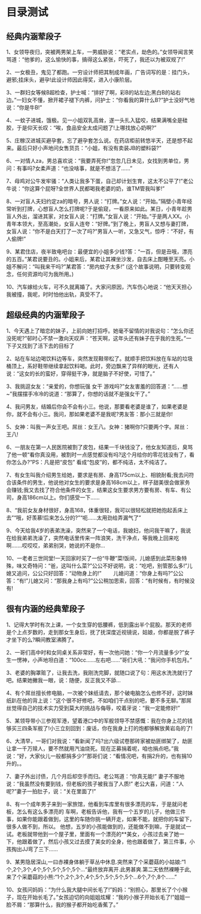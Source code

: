 
# 目录测试


## 经典内涵荤段子

1、女领导夜归，突被两男架上车，一男威胁说：“老实点，劫色的。”女领导闻言笑骂道：“他爹的，这么愉快的事，搞得这么紧张，吓死了，我还以为被双规了!”

2、一女极丑，鬼见了都跑。一穷设计师把其制成年画，广告词写的是：挂门头，避邪;挂床头，避孕!此设计师因此得奖，进入小康阶层。

3、一群妇女等候B超检查，护士喊：“排好了啊，彩B的站左边;黑白B的站右边。”一妇女不懂，掀开裙子褪下内裤，问护士：“你看我的算什么B?”护士没好气地说：“你是牛B!”

4、一蚊子进城，饿极。见一小姐双乳高耸，遂一头扎入猛咬，结果满嘴全是硅胶，于是仰天长叹：“唉，食品安全太成问题了!上哪找放心奶啊?”

5、庄稼汉进城买避孕套，忘了避孕套怎么说。在药店柜前转悠半天，还是想不起来。最后只好小声地问女售货员：“小姐，有没有卖装JB的塑料袋?”

6、一对情人za，男总喜欢说：“我要弄死你!”忽忽几日未见，女找到男单位，男问：有事吗?女柔声道：“也没啥事，就是不想活了……”

7、母鸡对公牛发牢骚：“人类让我多下蛋，自己却计划生育，这太不公平了!”老公牛说：“你这算个屁呀?全世界人民都喝我老婆的奶，谁TM管我叫爹!”

8、一对盲人夫妇约定za的暗号，男人说：“打牌。”女人说：“开始。”隔壁小青年经常听到打牌，心想盲人怎么打牌呢?于是偷窥，一看原来如此。某日，小青年趁男盲人外出，溜进其家，对女盲人说：“打牌。”女盲人说：“开始。”于是两人XX。小青年本领大，至高潮处，女盲人连夸：“好牌。”到了晚上，男盲人又想与妻打牌，女盲人说：“你不是白天打了一次了吗?”男盲人一听，又急又气，惊呼：“不好，有人偷牌!”

9、某君住店，夜半致电吧台：最便宜的小姐多少钱?答：“一百，但是丑哦，漂亮的五百。”某君说要丑的。小姐来后，某君让其裸坐沙发，自去床上酣睡至天亮。小姐不解问：“叫我来干吗?”某君答：“房内蚊子太多!” (这个故事说明，只要转变观念，任何资源均可为我所用。)

10、汽车嫁给火车，可不久就离婚了。大家问原因，汽车伤心地说：“他天天担心我被撞，我呢，时时怕他出轨，真受不了。

## 超级经典的内涵荤段子

1、今天遇上了暗恋的妹子，上前向她打招呼。她毫不留情的对我说句：“怎么你还没死呢?”邨时心不禁一激向天叹声：“苍天啊，这年头还有妹子在乎我的生死。”一下子又找到了活下去的目标了

2、站在车站边喝饮料边等车，突然发现鞋带松了。就顺手把饮料放在车站的垃圾桶顶上，系好鞋带继续拿起饮料喝。此时，旁边飘来了异样的眼光，还有人说：“这女的长的蛮好，穿得挺干净，就是脑子不好使，可惜了。”

3、我挑逗女友：“亲爱的，你想玩强 女干 游戏吗?”女友害羞的回答道：“……想~”我摆摆手冷冷的说道：“那算了，你想的话就不是强女干了。”

4、我问男友，结婚后你会不会有小三。他说，那要看老婆是谁了，如果老婆是你，就不会有小三。我问，那如果老婆不是我呢?男友答：那小三就是你!

5、女神：叫我一声女王吧。屌丝：女王八。女神：猪啊你?只要两个字。屌丝：王八!

6、一朋友在第一人民医院被割了皮包，结果一千块钱没了，他女友知道后，臭骂了他一顿“看你真没用，被割时一点感觉都没有吗?这个月给你的零花钱没有了，看你怎么办?”PS：凡是把“皮包” 看成“包皮”的，都不纯洁，太不纯洁了。

7、有女生叫我介绍男生给她，要求是有房、身高175cm以上、相貌耐看;我去问符合该条件的男生，他说他对女生的要求是身高168cm以上，样子甜美很会做家务会赚钱;我又去找了符合他条件的女生，结果这女生要求男方要有房、有车、有公司，身高186cm以上。你们感受一下……

8、“我前女友身材很好，身高168，体重很轻，我可以很轻松就把她抱起丢床上去”“哦，好羡慕!后来怎么分的?”“呃……太用劲给弄漏气了”

9、今天给我4岁的表弟洗澡，突然来了一个电话，我媳妇，他问我干嘛了，我说在给我弟弟洗澡了，突然电话里传来一阵浪笑，洗干净点，等我晚上回来吃啊.......哎哎哎，弟弟别哭，她说的不是你...

10、一老者三世同堂!一天回家时买了一份“牛鞭”菜!饭间，儿媳感到此菜形象特殊，味又奇特问：“爸，这叫什么菜?”公公不好说明，说：“吃吧，别管那么多!”儿媳又追问，公公只好回答：“动物身上的!”
　　儿媳问道：“你身上有吗?”公公答：“有!”儿媳又问：“那我身上有吗?”公公稍加思索，回答：“有时候有，有时候没有!

## 很有内涵的经典荤段子

1、记得大学时有次上课，一个女生穿的低腰裤，低到露出半个屁股。那天的老师是个上点岁数的，走到那女生身后，抚了抚深度近视镜说，姑娘，你都是脱了裤子才坐下的么?瞬间教室沸腾了。

2、一哥们高中时和女同桌关系非常好，有一次他问她：“你一个月流量多少?”女生一愣神，小声地坦白道：“100cc……左右吧……”哥们大吼：“我问你手机包月。”

3、老婆的胸罩赃了，让我去洗，我刚洗完脚，就随口说了句：用这水洗洗就行了吧。结果她撇我一眼，说：随便，反正我又不舔…

4、有个屌丝擅长修电脑，一次被个妹纸请去，那个破电脑怎么也修不好，这时妹纸趴在他的背上说：“这个很不好修吧，不如咱们干点别的吧，要不多无聊。”那屌丝觉得自己的技术实力受到莫大的挑战与侮辱，咬着牙说：“我一定能修好!”

5、某领导带小三参观军港，望着港口中的军舰领导不禁感慨：我在你身上花的钱够买三四条军舰了!小三立刻回到：废话，你在我身上打的炮都够解放黄岩岛的了!

6、大清早，一哥们对我说：“看新闻了吗?出六级试卷那砖家被劫匪绑架了，劫匪让拿一千万赎人，要不然就用汽油烧死。现在正募捐着呢，咱也捐点吧。”我说：“好，大家伙儿一般都捐多少?”那哥们说：“看情况吧，有捐2升的，也有捐10升的。。

7、妻子外出讨债，几个月后却空手而归。老公骂道：“你真无能!” 妻子不服地说：“我虽然没有要到钱，但老板的孩子被我当了人质!” 老公大喜，问道：“人呢?”妻子一拍肚子，说：“关在里面了!”

8、有一个成年男子来到一家旅馆，他看到车库里有很多漂亮的车，于是就问老板，怎么有这么多漂亮的 车啊，老板告诉他，我有一个五岁的儿子，他做三件事，如果你能跟着做到，这里的车随你挑一辆开走，如果不能，就把你的车留下，很多人做不到，所以。 他想，五岁的小孩能做到的，还能做不到嘛，于是就试一试。老板就带他到一个屋子里，里面有一个漂亮的**美女，小孩过去亲了她一下，他跟着做了，然后小孩又过去摸了美女的全身，他也跟着做了，第三件事，小孩掏出JJ弯了三下……

9、某男隐居深山,一曰赤裸身体躺于草丛中休息.突然来了个采蘑菇的小姑娘:“1个,2个,3个,4个,5个,5个,5个,5个...“最终放弃离开.此男甚爽.第二天依然裸睡于此,来了个采蘑菇的小熊:“1个,2个,3个,4个,5个,5个,5个,5个...6个,7个,8个......”

10、女孩问妈妈：“为什么我大腿中间长毛了!”妈妈：“别担心，那里长了个小猴子，现在开始长毛了。”女孩迫切的向姐姐炫耀：“我的小猴子开始长毛了!”姐姐一脸不屑：“那算什么，我的猴子都开始吃香蕉了。”
